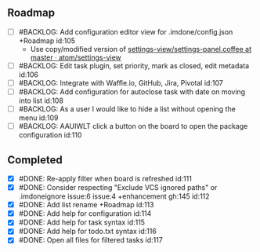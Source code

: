 Roadmap
----
- [ ] #BACKLOG: Add configuration editor view for .imdone/config.json +Roadmap id:105
  - Use copy/modified version of [settings-view/settings-panel.coffee at master · atom/settings-view](https://github.com/atom/settings-view/blob/master/lib/settings-panel.coffee)
- [ ] #BACKLOG: Edit task plugin, set priority, mark as closed, edit metadata id:106
- [ ] #BACKLOG: Integrate with Waffle.io, GitHub, Jira, Pivotal id:107
- [ ] #BACKLOG: Add configuration for autoclose task with date on moving into list id:108
- [ ] #BACKLOG: As a user I would like to hide a list without opening the menu id:109
- [ ] #BACKLOG: AAUIWLT click a button on the board to open the package configuration id:110

Completed
----
- [x] #DONE: Re-apply filter when board is refreshed id:111
- [x] #DONE: Consider respecting "Exclude VCS ignored paths" or .imdoneignore issue:6 issue:4 +enhancement gh:145 id:112
- [x] #DONE: Add list rename +Roadmap id:113
- [x] #DONE: Add help for configuration id:114
- [x] #DONE: Add help for task syntax id:115
- [x] #DONE: Add help for todo.txt syntax id:116
- [x] #DONE: Open all files for filtered tasks id:117
